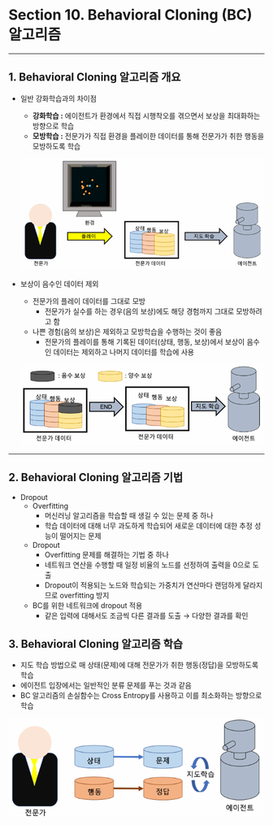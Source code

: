 # Section 10. Behavioral Cloning (BC) 알고리즘
***

## 1. Behavioral Cloning 알고리즘 개요

- 일반 강화학습과의 차이점
  - **강화학습 :** 에이전트가 환경에서 직접 시행착오를 겪으면서 보상을 최대화하는 방향으로 학습
  - **모방학습 :** 전문가가 직접 환경을 플레이한 데이터를 통해 전문가가 취한 행동을 모방하도록 학습

  ![bc_diff](./img/bc_diff.png)

- 보상이 음수인 데이터 제외
  - 전문가의 플레이 데이터를 그대로 모방
    - 전문가가 실수를 하는 경우(음의 보상)에도 해당 경험까지 그대로 모방하려고 함
  - 나쁜 경험(음의 보상)은 제외하고 모방학습을 수행하는 것이 좋음
    - 전문가의 플레이를 통해 기록된 데이터(상태, 행동, 보상)에서 보상이 음수인 데이터는 제외하고 나머지 데이터를 학습에 사용
  
  ![bc_posneg](./img/bc_posneg.png)

***

## 2. Behavioral Cloning 알고리즘 기법

- Dropout
  - Overfitting
    - 머신러닝 알고리즘을 학습할 때 생길 수 있는 문제 중 하나
    - 학습 데이터에 대해 너무 과도하게 학습되어 새로운 데이터에 대한 추정 성능이 떨어지는 문제
  - Dropout
    - Overfitting 문제를 해결하는 기법 중 하나
    - 네트워크 연산을 수행할 때 일정 비율의 노드를 선정하여 출력을 0으로 도출
    - Dropout이 적용되는 노드와 학습되는 가중치가 연산마다 랜덤하게 달라지므로 overfitting 방지
  - BC를 위한 네트워크에 dropout 적용
    - 같은 입력에 대해서도 조금씩 다른 결과를 도출 $\rightarrow$ 다양한 결과를 확인

## 3. Behavioral Cloning 알고리즘 학습

- 지도 학습 방법으로 매 상태(문제)에 대해 전문가가 취한 행동(정답)을 모방하도록 학습
- 에이전트 입장에서는 일반적인 분류 문제를 푸는 것과 같음
- BC 알고리즘의 손실함수는 Cross Entropy를 사용하고 이를 최소화하는 방향으로 학습

![bc_learning](./img/bc_learning.png)
